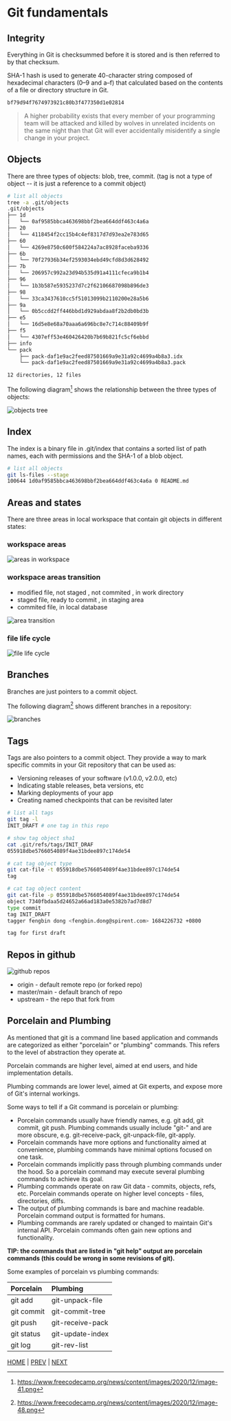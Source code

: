 # Git fundamentals

## Integrity

Everything in Git is checksummed before it is stored and is then referred to by that checksum.

SHA-1 hash is used to generate 40-character string composed of hexadecimal characters (0–9 and a–f) that calculated based on the contents of a
file or directory structure in Git.

```bash
bf79d94f7674973921c80b3f477350d1e02814
```

> A higher probability exists that every member of your programming team will be attacked and killed by wolves in unrelated incidents on the same night than that Git will ever accidentally misidentify a single change in your project.

## Objects

There are three types of objects: blob, tree, commit. (tag is not a type of object -- it is just a reference to a commit object)

```bash
# list all objects
tree -a .git/objects
.git/objects
├── 1d
│   └── 0af9585bbca463698bbf2bea664ddf463c4a6a
├── 20
│   └── 4118454f2cc15b4c4ef8317d7d93ea2e783d65
├── 60
│   └── 4269e8750c600f584224a7ac8928faceba9336
├── 6b
│   └── 70f27936b34ef2593034ebd49cfd8d3d628492
├── 7b
│   └── 206957c992a23d94b535d91a4111cfeca9b1b4
├── 96
│   └── 1b3b587e5935237d7c2f62106687098b896de3
├── 98
│   └── 33ca3437610cc5f51013099b2110200e28a5b6
├── 9a
│   └── 0b5ccdd2ff446bbd1d929abdaa8f2b2db0bd3b
├── e5
│   └── 16d5e8e68a70aaa6a696bc8e7c714c88409b9f
├── f5
│   └── 4307eff53e460426420b7b69b821fc5cf6ebbd
├── info
└── pack
    ├── pack-daf1e9ac2feed87501669a9e31a92c4699a4b8a3.idx
    └── pack-daf1e9ac2feed87501669a9e31a92c4699a4b8a3.pack

12 directories, 12 files
```

The following diagram[^1] shows the relationship between the three types of objects:

![objects tree](data/git_objects_tree.png "git objects tree")

## Index

The index is a binary file in .git/index that contains a sorted list of path names, each with permissions and the SHA-1 of a blob object.

```bash
# list all objects
git ls-files --stage
100644 1d0af9585bbca463698bbf2bea664ddf463c4a6a 0 README.md
```

## Areas and states

There are three areas in local workspace that contain git objects in different states:

### workspace areas

![areas in workspace](data/git_repository_components.png "areas in workspace")

### workspace areas transition

- modified file, not staged , not commited , in work directory
- staged file, ready to commit , in staging area
- commited file, in local database

![area transition](data/git_three_states.png "area transition")

### file life cycle

![file life cycle](data/git_file_lifecycle.png "file life cycle")

## Branches

Branches are just pointers to a commit object.

The following diagram[^2] shows different branches in a repository:

![branches](data/git_branches.png "branches")

## Tags

Tags are also pointers to a commit object. They provide a way to mark specific commits in your Git repository that can be used as:

- Versioning releases of your software (v1.0.0, v2.0.0, etc)
- Indicating stable releases, beta versions, etc
- Marking deployments of your app
- Creating named checkpoints that can be revisited later

```bash
# list all tags
git tag -l
INIT_DRAFT # one tag in this repo

# show tag object sha1
cat .git/refs/tags/INIT_DRAF
055918dbe5766054089f4ae31bdee897c174de54

# cat tag object type
git cat-file -t 055918dbe5766054089f4ae31bdee897c174de54
tag

# cat tag object content
git cat-file -p 055918dbe5766054089f4ae31bdee897c174de54
object 7340fbdaa5d24652a66ad183a0e5382b7ad7d8d7
type commit
tag INIT_DRAFT
tagger fengbin dong <fengbin.dong@spirent.com> 1684226732 +0800

tag for first draft

```

## Repos in github

  ![github repos](data/repo_diagram.drawio.png "github repos")

- origin
        - default remote repo (or forked repo)
- master/main
        - default branch of repo
- upstream
        - the repo that fork from

## Porcelain and Plumbing

As mentioned that git is a command line based application and commands are categorized as either "porcelain" or "plumbing" commands. This refers to the level of abstraction they operate at.

Porcelain commands are higher level, aimed at end users, and hide implementation details.

Plumbing commands are lower level, aimed at Git experts, and expose more of Git's internal workings.

Some ways to tell if a Git command is porcelain or plumbing:

- Porcelain commands usually have friendly names, e.g. git add, git commit, git push. Plumbing commands usually include "git-" and are more obscure, e.g. git-receive-pack, git-unpack-file, git-apply.
- Porcelain commands have more options and functionality aimed at convenience, plumbing commands have minimal options focused on one task.
- Porcelain commands implicitly pass through plumbing commands under the hood. So a porcelain command may execute several plumbing commands to achieve its goal.
- Plumbing commands operate on raw Git data - commits, objects, refs, etc. Porcelain commands operate on higher level concepts - files, directories, diffs.
- The output of plumbing commands is bare and machine readable. Porcelain command output is formatted for humans.
- Plumbing commands are rarely updated or changed to maintain Git's internal API. Porcelain commands often gain new options and functionality.

**TIP: the commands that are listed in "git help" output are porcelain commands (this could be wrong in some revisions of git).**

Some examples of porcelain vs plumbing commands:

| Porcelain | Plumbing |
|:--|:--|
| git add   | git-unpack-file|
| git commit   | git-commit-tree|
| git push   | git-receive-pack|
| git status   | git-update-index|
| git log   | git-rev-list|

[^1]: <https://www.freecodecamp.org/news/content/images/2020/12/image-41.png>
[^2]: <https://www.freecodecamp.org/news/content/images/2020/12/image-48.png>

[HOME](../README.md) | [PREV](what_is_git.md) | [NEXT](git_internals.md)

